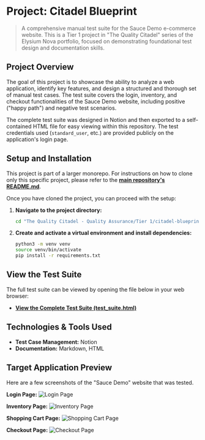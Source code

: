 # Project: Citadel Blueprint

> A comprehensive manual test suite for the Sauce Demo e-commerce website. This is a Tier 1 project in "The Quality Citadel" series of the Elysium Nova portfolio, focused on demonstrating foundational test design and documentation skills.

## Project Overview

The goal of this project is to showcase the ability to analyze a web application, identify key features, and design a structured and thorough set of manual test cases. The test suite covers the login, inventory, and checkout functionalities of the Sauce Demo website, including positive ("happy path") and negative test scenarios.

The complete test suite was designed in Notion and then exported to a self-contained HTML file for easy viewing within this repository. The test credentials used (`standard_user`, etc.) are provided publicly on the application's login page.

## Setup and Installation

This project is part of a larger monorepo. For instructions on how to clone only this specific project, please refer to the **[main repository's README.md](../../../README.md)**.

Once you have cloned the project, you can proceed with the setup:

1. **Navigate to the project directory:**
   ```bash
   cd "The Quality Citadel - Quality Assurance/Tier 1/citadel-blueprint"
   
2. **Create and activate a virtual environment and install dependencies:**
   ```bash
   python3 -m venv venv
   source venv/bin/activate
   pip install -r requirements.txt
   ```

## View the Test Suite

The full test suite can be viewed by opening the file below in your web browser:

* **[View the Complete Test Suite (test_suite.html)](./The%20Quality%20Citadel%20-%20Quality%20Assurance/Tier%201/citadel-blueprint/test_suite.html)**

## Technologies & Tools Used
- **Test Case Management:** Notion
- **Documentation:** Markdown, HTML

## Target Application Preview

Here are a few screenshots of the "Sauce Demo" website that was tested.

**Login Page:**
![Login Page](assets/login_page.png)

**Inventory Page:**
![Inventory Page](assets/inventory_page.png)

**Shopping Cart Page:**
![Shopping Cart Page](assets/shoppingcart_page.png)

**Checkout Page:**
![Checkout Page](assets/checkout_page.png)